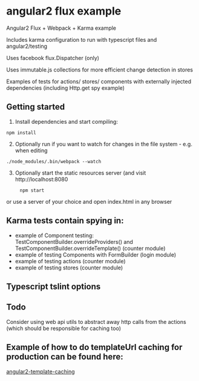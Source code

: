 # angular2 flux example

Angular2 Flux + Webpack + Karma example

Includes karma configuration to run with typescript files and angular2/testing

Uses facebook flux.Dispatcher (only)

Uses immutable.js collections for more efficient change detection in stores

Examples of tests for actions/ stores/ components with externally injected dependencies (including Http.get spy example)
             
## Getting started

1. Install dependencies and start compiling:

```
npm install
```

2. Optionally run if you want to watch for changes in the file system - e.g. when editing

```
./node_modules/.bin/webpack --watch
```

3. Optionally start the static resources server (and visit http://localhost:8080

```
     npm start
```

or use a server of your choice and open index.html in any browser

## Karma tests contain spying in:
* example of Component testing: TestComponentBuilder.overrideProviders() and TestComponentBuilder.overrideTemplate() (counter module)
* example of testing Components with FormBuilder (login module)
* example of testing actions (counter module)
* example of testing stores (counter module)

## Typescript tslint options

## Todo
Consider using web api utils to abstract away http calls from the actions (which should be responsible for caching too)


## Example of how to do templateUrl caching for production can be found here:
[angular2-template-caching](https://github.com/vladimir-ivanov/angular2-template-caching)
